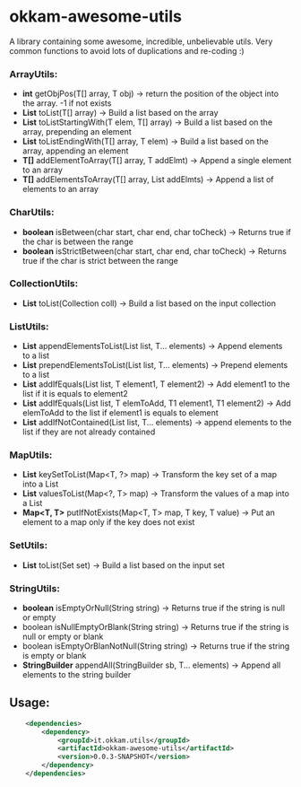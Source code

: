 # okkam-awesome-utils

A library containing some awesome, incredible, unbelievable utils. Very common functions to avoid lots of duplications and re-coding :)

### ArrayUtils:

+ **int** getObjPos(T[] array, T obj) -> return the position of the object into the array. -1 if not exists
+ **List<T>** toList(T[] array) -> Build a list based on the array
+ **List<T>** toListStartingWith(T elem, T[] array) -> Build a list based on the array, prepending an element
+ **List<T>** toListEndingWith(T[] array, T elem) -> Build a list based on the array, appending an element
+ **T[]** addElementToArray(T[] array, T addElmt) -> Append a single element to an array
+ **T[]** addElementsToArray(T[] array, List<T> addElmts) -> Append a list of elements to an array

### CharUtils:

+ **boolean** isBetween(char start, char end, char toCheck) -> Returns true if the char is between the range
+ **boolean** isStrictBetween(char start, char end, char toCheck) -> Returns true if the char is strict between the range

### CollectionUtils:

+ **List<T>** toList(Collection<T> coll) -> Build a list based on the input collection

### ListUtils:

+ **List<T>** appendElementsToList(List<T> list, T... elements) -> Append elements to a list
+ **List<T>** prependElementsToList(List<T> list, T... elements) -> Prepend elements to a list
+ **List<T>** addIfEquals(List<T> list, T element1, T element2) -> Add element1 to the list if it is equals to element2
+ **List<T>** addIfEquals(List<T> list, T elemToAdd, T1 element1, T1 element2) -> Add elemToAdd to the list if element1 is equals to element
+ **List<T>** addIfNotContained(List<T> list, T... elements) -> append elements to the list if they are not already contained

### MapUtils:

+ **List<T>** keySetToList(Map<T, ?> map) -> Transform the key set of a map into a List
+ **List<T>** valuesToList(Map<?, T> map) -> Transform the values of a map into a List
+ **Map<T, T>** putIfNotExists(Map<T, T> map, T key, T value) -> Put an element to a map only if the key does not exist

### SetUtils:

+ **List<T>** toList(Set<T> set) -> Build a list based on the input set

### StringUtils:

+ **boolean** isEmptyOrNull(String string) -> Returns true if the string is null or empty
+ boolean isNullEmptyOrBlank(String string) -> Returns true if the string is null or empty or blank
+ boolean isEmptyOrBlanNotNull(String string) -> Returns true if the string is empty or blank
+ **StringBuilder** appendAll(StringBuilder sb, T... elements) -> Append all elements to the string builder

## Usage:

```xml
	<dependencies>
		<dependency>
			<groupId>it.okkam.utils</groupId>
			<artifactId>okkam-awesome-utils</artifactId>
			<version>0.0.3-SNAPSHOT</version>
		</dependency>
	</dependencies>
```
